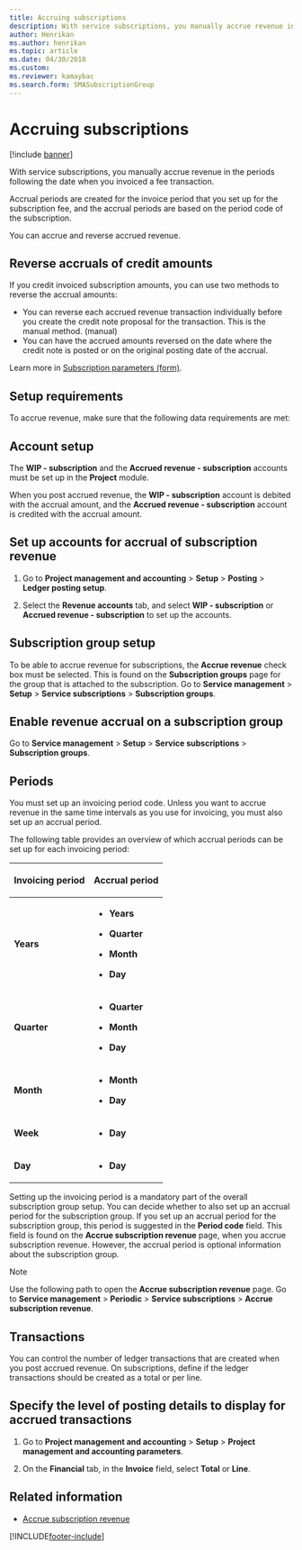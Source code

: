 ```yaml
---
title: Accruing subscriptions  
description: With service subscriptions, you manually accrue revenue in the periods following the date when you invoiced a fee transaction.
author: Henrikan
ms.author: henrikan
ms.topic: article
ms.date: 04/30/2018
ms.custom:
ms.reviewer: kamaybac
ms.search.form: SMASubscriptionGroup
---
```


# Accruing subscriptions

[!include [banner](../includes/banner.md)]

With service subscriptions, you manually accrue revenue in the periods following the date when you invoiced a fee transaction.

Accrual periods are created for the invoice period that you set up for the subscription fee, and the accrual periods are based on the period code of the subscription.

You can accrue and reverse accrued revenue.

## Reverse accruals of credit amounts

If you credit invoiced subscription amounts, you can use two methods to reverse the accrual amounts:

- You can reverse each accrued revenue transaction individually before you create the credit note proposal for the transaction. This is the manual method. (manual)
- You can have the accrued amounts reversed on the date where the credit note is posted or on the original posting date of the accrual.

Learn more in [Subscription parameters (form)](/dynamicsax-2012/subscription-parameters-form).

## Setup requirements

To accrue revenue, make sure that the following data requirements are met:

## Account setup

The **WIP - subscription** and the **Accrued revenue - subscription** accounts must be set up in the **Project** module.

When you post accrued revenue, the **WIP - subscription** account is debited with the accrual amount, and the **Accrued revenue - subscription** account is credited with the accrual amount.

## Set up accounts for accrual of subscription revenue

1. Go to **Project management and accounting** \> **Setup** \> **Posting** \> **Ledger posting setup**.

2. Select the **Revenue accounts** tab, and select **WIP - subscription** or **Accrued revenue - subscription** to set up the accounts.

## Subscription group setup

To be able to accrue revenue for subscriptions, the **Accrue revenue** check box must be selected. This is found on the **Subscription groups** page for the group that is attached to the subscription. Go to **Service management** \> **Setup** \> **Service subscriptions** \> **Subscription groups**.

## Enable revenue accrual on a subscription group

Go to **Service management** \> **Setup** \> **Service subscriptions** \> **Subscription groups**.

## Periods

You must set up an invoicing period code. Unless you want to accrue revenue in the same time intervals as you use for invoicing, you must also set up an accrual period.

The following table provides an overview of which accrual periods can be set up for each invoicing period:

<table>
<colgroup>
<col />
<col />
</colgroup>
<thead>
<tr class="header">
<th><p>Invoicing period</p></th>
<th><p>Accrual period</p></th>
</tr>
</thead>
<tbody>
<tr class="odd">
<td><p><strong>Years</strong></p></td>
<td><ul>
<li><p><strong>Years</strong></p></li>
<li><p><strong>Quarter</strong></p></li>
<li><p><strong>Month</strong></p></li>
<li><p><strong>Day</strong></p></li>
</ul></td>
</tr>
<tr class="even">
<td><p><strong>Quarter</strong></p></td>
<td><ul>
<li><p><strong>Quarter</strong></p></li>
<li><p><strong>Month</strong></p></li>
<li><p><strong>Day</strong></p></li>
</ul></td>
</tr>
<tr class="odd">
<td><p><strong>Month</strong></p></td>
<td><ul>
<li><p><strong>Month</strong></p></li>
<li><p><strong>Day</strong></p></li>
</ul></td>
</tr>
<tr class="even">
<td><p><strong>Week</strong></p></td>
<td><ul>
<li><p><strong>Day</strong></p></li>
</ul></td>
</tr>
<tr class="odd">
<td><p><strong>Day</strong></p></td>
<td><ul>
<li><p><strong>Day</strong></p></li>
</ul></td>
</tr>
</tbody>
</table>

Setting up the invoicing period is a mandatory part of the overall subscription group setup. You can decide whether to also set up an accrual period for the subscription group. If you set up an accrual period for the subscription group, this period is suggested in the **Period code** field. This field is found on the **Accrue subscription revenue** page, when you accrue subscription revenue. However, the accrual period is optional information about the subscription group.

> [!NOTE]
> Use the following path to open the **Accrue subscription revenue** page. Go to **Service management** &gt; **Periodic** &gt; **Service subscriptions** &gt; **Accrue subscription revenue**.

## Transactions

You can control the number of ledger transactions that are created when you post accrued revenue. On subscriptions, define if the ledger transactions should be created as a total or per line.

## Specify the level of posting details to display for accrued transactions

1. Go to **Project management and accounting** \> **Setup** \> **Project management and accounting parameters**.

2. On the **Financial** tab, in the **Invoice** field, select **Total** or **Line**.

## Related information

- [Accrue subscription revenue](accrue-subscription-revenue.md)

[!INCLUDE[footer-include](../../includes/footer-banner.md)]
